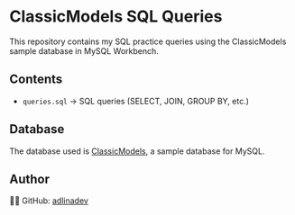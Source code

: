 # ClassicModels SQL Queries

This repository contains my SQL practice queries using the ClassicModels sample database in MySQL Workbench.

## Contents
- `queries.sql` → SQL queries (SELECT, JOIN, GROUP BY, etc.)

## Database
The database used is [ClassicModels](https://dev.mysql.com/doc/index-other.html), a sample database for MySQL.

## Author
👩‍💻 GitHub: [adlinadev](https://github.com/adlinadev)
